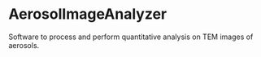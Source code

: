 # AerosolImageAnalyzer
Software to process and perform quantitative analysis on TEM images of aerosols.
